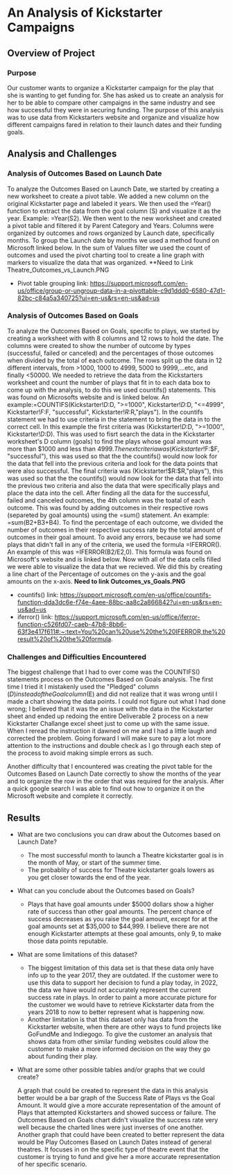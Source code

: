 # An Analysis of Kickstarter Campaigns

## Overview of Project

### Purpose
	
  Our customer wants to organize a Kickstarter campaign for the play that she is wanting to get funding for. She has asked us to create an analysis for her to be able to compare 
  other campaigns in the same industry and see how successful they were in securing funding. The purpose of this analysis was to use data from Kickstarters website and organize
  and visualize how different campaigns fared in relation to their launch dates and their funding goals.

## Analysis and Challenges	

### Analysis of Outcomes Based on Launch Date
  
  To analyze the Outcomes Based on Launch Date, we started by creating a new worksheet to create a pivot table. We added a new column on the original Kickstarter page and 
  labeled it years. We then used the =Year() function to extract the data from the goal column (S) and visualize it as the year. Example: =Year(S2). We then went to the new 
  worksheet and created a pivot table and filtered it by Parent Category and Years. Columns were organized by outcomes and rows organized by Launch date, specifically months. 
  To group the Launch date by months we used a method found on Microsoft linked below. In the sum of Values filter we used the count of outcomes and used the pivot charting tool 
  to create a line graph with markers to visualize the data that was organized. 
	**Need to Link Theatre_Outcomes_vs_Launch.PNG
	 
 - Pivot table grouping link: https://support.microsoft.com/en-us/office/group-or-ungroup-data-in-a-pivottable-c9d1ddd0-6580-47d1-82bc-c84a5a340725?ui=en-us&rs=en-us&ad=us

### Analysis of Outcomes Based on Goals

  To analyze the Outcomes Based on Goals, specific to plays, we started by creating a worksheet with with 8 columns and 12 rows to hold the date. The columns were created to
  show the number of outcome by types (successful, failed or canceled) and the percentages of those outcomes when divided by the total of each outcome. The rows split up the 
  data in 12 different intervals, from >1000, 1000 to 4999, 5000 to 9999,...etc, and finally <50000. We needed to retrieve the data from the Kickstarters worksheet and count the 
  number of plays that fit in to each data box to come up with the analysis, to do this we used countifs() statements. This was found on Microsofts website and is linked below. 
  An example:=COUNTIFS(Kickstarter!$D:$D, ">=1000", Kickstarter!$D:$D, "<=4999", Kickstarter!$F:$F, "successful", Kickstarter!$R:$R,"plays"). In the countifs statement 
  we had to use criteria in the statement to bring the data in to the correct cell. In this example the first criteria was (Kickstarter!$D:$D, ">=1000", Kickstarter!$D:$D). This 
  was used to fisrt search the data in the Kickstarter worksheet's D column (goals) to find the plays whose goal amount was more than $1000 and less than $4999. 
	The next criteria was (Kickstarter!$F:$F, "successful"), this was used so that the the countifs() would now look for the data that fell into the previous criteria and look for 
  the data points that were also successful. The final criteria was (Kickstarter!$R:$R,"plays"), this was used so that the the countifs() would now look for the data that fell 
  into the previous two criteria and also the data that were specifically plays and place the data into the cell. After finding all the data for the successful, failed and 
  canceled outcomes, the 4th column was the toatal of each outcome. This was found by adding outcomes in their respective rows (separeted by goal amounts) using the =sum() 
  statement. An example: =sum(B2+B3+B4). To find the percentage of each outcome, we divided the number of outcomes in their respective success rate by the total amount of 
  outcomes in their goal amount. To avoid any errors, because we had some plays that didn't fall in any of the criteria, we used the formula =IFERROR(). An example of this was 
  =IFERROR(B2/E2,0). This formula was found on Microsoft's website and is linked below. Now with all of the data cells filled we were able to visualize the data that we 
  recieved. We did this by creating a line chart of the Percentage of outcomes on the y-axis and the goal amounts on the x-axis. 
	**Need to link Outcomes_vs_Goals.PNG**  
	
  - countifs() link: https://support.microsoft.com/en-us/office/countifs-function-dda3dc6e-f74e-4aee-88bc-aa8c2a866842?ui=en-us&rs=en-us&ad=us
- iferror() link: https://support.microsoft.com/en-us/office/iferror-function-c526fd07-caeb-47b8-8bb6-63f3e417f611#:~:text=You%20can%20use%20the%20IFERROR,the%20result%20of%20the%20formula. 

### Challenges and Difficulties Encountered
	
  The biggest challenge that I had to over come was the COUNTIFS() statements process on the Outcomes Based on Goals analysis. The first time I tried it I mistakenly used the 
  "Pledged" column ($D) instead of the Goal column ($E) and did not realize that it was wrong until I made a chart showing the data points. I could not figure out what I had 
  done wrong; I believed that it was the an issue with the data in the Kickstarter sheet and ended up redoing the entire Deliverable 2 process on a new Kickstarter Challange 
  excel sheet just to come up with the same issue. When I reread the instruction it dawned on me and I had a little laugh and corrected the problem. Going forward I 
	will make sure to pay a lot more attention to the instructions and double check as I go through each step of the process to avoid making simple errors as such. 
	
  Another difficulty that I encountered was creating the pivot table for the Outcomes Based on Launch Date correctly to show the months of the year and to organize the row in 
  the order that was required for the analysis. After a quick google search I was able to find out how to organize it on the Microsoft website and complete it correctly. 

## Results

- What are two conclusions you can draw about the Outcomes based on Launch Date?
	
	- The most successful month to launch a Theatre kickstarter goal is in the month of May, or start of the summer time. 
	- The probablity of success for Theatre kickstarter goals lowers as you get closer towards the end of the year.   

- What can you conclude about the Outcomes based on Goals?

	- Plays that have goal amounts under $5000 dollars show a higher rate of success than other goal amounts. The percent chance of success decreases as you raise the goal amount, except for at the goal amounts set at $35,000 to $44,999. I believe there are not enough Kickstarter attempts at these goal amounts, only 9, to make those data points reputable.   

- What are some limitations of this dataset?

	- The biggest limitation of this data set is that these data only have info up to the year 2017, they are outdated. If the customer were to use this data to support her decision to fund a play today, in 2022, the data we have would not accurately represent the current success rate in plays. In order to paint a more accurate picture for the customer we would have to retrieve Kickstarter data from the years 2018 to now to better represent what is happening now.
	- Another limitation is that this dataset only has data from the Kickstarter website, when there are other ways to fund projects like GoFundMe and Indiegogo. To give the customer an analysis that shows data from other similar funding websites could allow the customer to make a more informed decision on the way they go about funding their play.  

- What are some other possible tables and/or graphs that we could create?
	
	A graph that could be created to represent the data in this analysis better would be a bar graph of the Success Rate of Plays vs the Goal Amount. It would give a more accurate representation of the amount of Plays that attempted Kickstarters and showed success or failure. The Outcomes Based on Goals chart didn't visualize the success rate very well because the charted lines were just inverses of one another. 
	Another graph that could have been created to better represent the data would be Play Outcomes Based on Launch Dates instead of general theatres. It focuses in on the specific type of theatre event that the customer is trying to fund and give her a more accurate representation of her specific scenario. 
